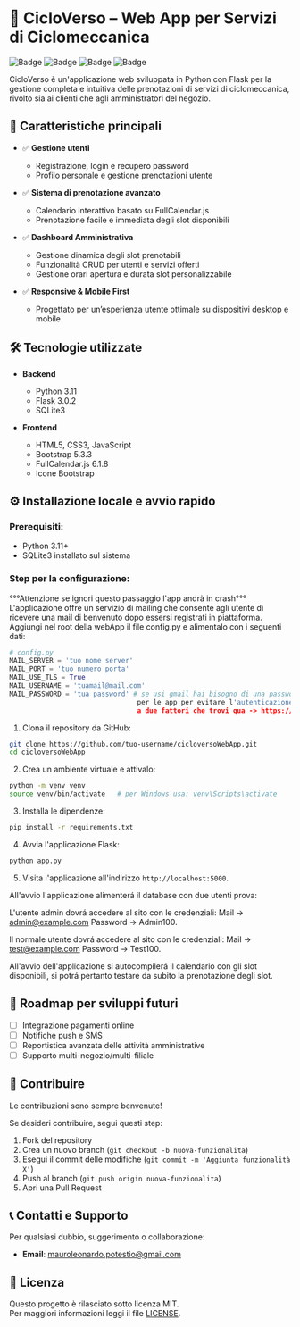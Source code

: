 
# 🚴 CicloVerso – Web App per Servizi di Ciclomeccanica

![Badge](https://img.shields.io/badge/Python-3.11-blue.svg) ![Badge](https://img.shields.io/badge/Flask-3.0.2-green.svg) ![Badge](https://img.shields.io/badge/Bootstrap-5.3.3-purple.svg) ![Badge](https://img.shields.io/badge/SQLite3-Database-orange.svg)

CicloVerso è un'applicazione web sviluppata in Python con Flask per la gestione completa e intuitiva delle prenotazioni di servizi di ciclomeccanica, rivolto sia ai clienti che agli amministratori del negozio.

## 📌 Caratteristiche principali

- ✅ **Gestione utenti**
  - Registrazione, login e recupero password
  - Profilo personale e gestione prenotazioni utente

- ✅ **Sistema di prenotazione avanzato**
  - Calendario interattivo basato su FullCalendar.js
  - Prenotazione facile e immediata degli slot disponibili

- ✅ **Dashboard Amministrativa**
  - Gestione dinamica degli slot prenotabili
  - Funzionalità CRUD per utenti e servizi offerti
  - Gestione orari apertura e durata slot personalizzabile

- ✅ **Responsive & Mobile First**
  - Progettato per un’esperienza utente ottimale su dispositivi desktop e mobile

## 🛠️ Tecnologie utilizzate

- **Backend**
  - Python 3.11
  - Flask 3.0.2
  - SQLite3
  
- **Frontend**
  - HTML5, CSS3, JavaScript
  - Bootstrap 5.3.3
  - FullCalendar.js 6.1.8
  - Icone Bootstrap

## ⚙️ Installazione locale e avvio rapido

### Prerequisiti:

- Python 3.11+
- SQLite3 installato sul sistema

### Step per la configurazione:

°°°Attenzione se ignori questo passaggio l'app andrà in crash°°°
L'applicazione offre un servizio di mailing che consente agli utente di ricevere una mail di benvenuto dopo essersi registrati in piattaforma.
Aggiungi nel root della webApp il file config.py e alimentalo con i seguenti dati:

```python
# config.py
MAIL_SERVER = 'tuo nome server'
MAIL_PORT = 'tuo numero porta'
MAIL_USE_TLS = True
MAIL_USERNAME = 'tuamail@mail.com'
MAIL_PASSWORD = 'tua password' # se usi gmail hai bisogno di una password
                                per le app per evitare l'autenticazione
                                a due fattori che trovi qua -> https://myaccount.google.com/apppasswords
```

1. Clona il repository da GitHub:

```bash
git clone https://github.com/tuo-username/cicloversoWebApp.git
cd cicloversoWebApp
```

2. Crea un ambiente virtuale e attivalo:

```bash
python -m venv venv
source venv/bin/activate   # per Windows usa: venv\Scripts\activate
```

3. Installa le dipendenze:

```bash
pip install -r requirements.txt
```


4. Avvia l'applicazione Flask:

```bash
python app.py
```

5. Visita l'applicazione all'indirizzo `http://localhost:5000`.

All'avvio l'applicazione alimenterá il database con due utenti prova:

L'utente admin dovrá accedere al sito con le credenziali:
Mail     ->  admin@example.com
Password ->  Admin100.

Il normale utente dovrá accedere al sito con le credenziali:
Mail     -> test@example.com
Password -> Test100.

All'avvio dell'applicazione si autocompilerá il calendario con gli slot disponibili,
si potrá pertanto testare da subito la prenotazione degli slot.

## 🚀 Roadmap per sviluppi futuri

- [ ] Integrazione pagamenti online
- [ ] Notifiche push e SMS
- [ ] Reportistica avanzata delle attività amministrative
- [ ] Supporto multi-negozio/multi-filiale

## 🤝 Contribuire

Le contribuzioni sono sempre benvenute!  

Se desideri contribuire, segui questi step:

1. Fork del repository
2. Crea un nuovo branch (`git checkout -b nuova-funzionalita`)
3. Esegui il commit delle modifiche (`git commit -m 'Aggiunta funzionalità X'`)
4. Push al branch (`git push origin nuova-funzionalita`)
5. Apri una Pull Request

## 📞 Contatti e Supporto

Per qualsiasi dubbio, suggerimento o collaborazione:

- **Email**: mauroleonardo.potestio@gmail.com

## 📝 Licenza

Questo progetto è rilasciato sotto licenza MIT.  
Per maggiori informazioni leggi il file [LICENSE](LICENSE).
